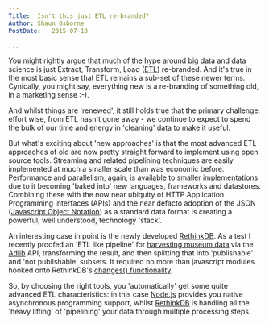 ```yaml
---
Title:  Isn't this just ETL re-branded?
Author: Shaun Osborne
PostDate:   2015-07-18

...
```


You might rightly argue that much of the hype around big data and data science is just Extract, Transform, Load ([ETL](https://en.wikipedia.org/wiki/Extract,_transform,_load)) re-branded. And it's true in the most basic sense that ETL remains a sub-set of these newer terms. Cynically, you might say, everything new is a re-branding of something old, in a marketing sense :-).

And whilst things are 'renewed', it still holds true that the primary challenge, effort wise, from ETL hasn't gone away - we continue to expect to spend the bulk of our time and energy in 'cleaning' data to make it useful.

But what's exciting about 'new approaches' is that the most advanced ETL approaches of old
are now pretty straight forward to implement using open source tools. Streaming and related pipelining techniques are easily implemented at much a smaller scale than was economic before.
Performance and parallelism, again, is available to smaller implementations due to it becoming 'baked into' new languages, frameworks and datastores. Combining these with the now near ubiquity of HTTP Application Programming Interfaces (APIs) and the near defacto adoption of the JSON ([Javascript Object Notation](https://en.wikipedia.org/wiki/JSON)) as a standard data format is creating a powerful, well understood, technology 'stack'.

An interesting case in point is the newly developed [RethinkDB](http://rethinkdb.com/). As a test I recently proofed an 'ETL like pipeline' for [harvesting museum data](https://github.com/ITWrangler/adlibharvest.js) via the [Adlib](http://www.adlibsoft.com/products/museum-collection-management-software) API, transforming the result, and then splitting that into 'publishable' and 'not publishable' subsets. It required no more than javascript modules hooked onto RethinkDB's [changes() functionality](http://rethinkdb.com/blog/rethinkdb-rabbitmq/).

So, by choosing the right tools, you 'automatically' get some quite advanced ETL characteristics: in this case [Node.js](https://iojs.org/en/index.html) provides you native asynchronous programming support, whilst [RethinkDB](http://rethinkdb.com/) is handling all the 'heavy lifting' of 'pipelining' your data through multiple processing steps.
